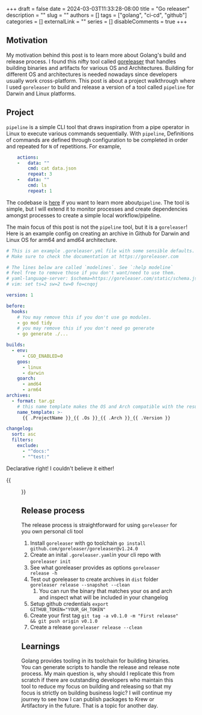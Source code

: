 +++
draft = false
date = 2024-03-03T11:33:28-08:00
title = "Go releaser"
description = ""
slug = ""
authors = []
tags = ["golang", "ci-cd", "github"]
categories = []
externalLink = ""
series = []
disableComments = true
+++

## Motivation

My motivation behind this post is to learn more about Golang's build and release process. I found this nifty tool called [goreleaser](https://goreleaser.com/) that handles building binaries and artifacts for various OS and Architectures. Building for different OS and architectures is needed nowadays since developers usually work cross-platform. This post is about a project walkthrough where I used `goreleaser` to build and release a version of a tool called `pipeline` for Darwin and Linux platforms.

## Project

`pipeline` is a simple CLI tool that draws inspiration from a pipe operator in Linux to execute various commands sequentially. With `pipeline`,  Definitions of commands are defined through configuration to be completed in order and repeated for `N` of repetitions. For example,

```yaml
    actions:
    -   data: ""
        cmd: cat data.json
        repeat: 3
    -   data: ""
        cmd: ls
        repeat: 1
```

The codebase is [here](https://github.com/darrylbalderas/pipeline) if you want to learn more about`pipeline`. The tool is simple, but I will extend it to monitor processes and create dependencies amongst processes to create a simple local workflow/pipeline.

The main focus of this post is not the `pipeline` tool, but it is a `goreleaser`! Here is an example config on creating an archive in Github for Darwin and Linux OS for arm64 and amd64 architecture.

```yaml
# This is an example .goreleaser.yml file with some sensible defaults.
# Make sure to check the documentation at https://goreleaser.com

# The lines below are called `modelines`. See `:help modeline`
# Feel free to remove those if you don't want/need to use them.
# yaml-language-server: $schema=https://goreleaser.com/static/schema.json
# vim: set ts=2 sw=2 tw=0 fo=cnqoj

version: 1

before:
  hooks:
    # You may remove this if you don't use go modules.
    - go mod tidy
    # you may remove this if you don't need go generate
    - go generate ./...

builds:
  - env:
      - CGO_ENABLED=0
    goos:
      - linux
      - darwin
    goarch:
      - amd64
      - arm64
archives:
  - format: tar.gz
    # this name template makes the OS and Arch compatible with the results of `uname`.
    name_template: >-
      {{ .ProjectName }}_{{ .Os }}_{{ .Arch }}_{{ .Version }}

changelog:
  sort: asc
  filters:
    exclude:
      - "^docs:"
      - "^test:"
```

Declarative right! I couldn't believe it either!

{{<figure src="https://media.giphy.com/media/v1.Y2lkPTc5MGI3NjExY3lmdXJ4ZzFrY2V4Y2Y4anF3bGpxbXgxcXB6aWc4emp1emQwamk4eiZlcD12MV9pbnRlcm5hbF9naWZfYnlfaWQmY3Q9Zw/tfUW8mhiFk8NlJhgEh/giphy.gif">}}

## Release process

The release process is straightforward for using `goreleaser` for you own personal cli tool

1. Install `goreleaser` with go toolchain `go install github.com/goreleaser/goreleaser@v1.24.0`
1. Create an inital `.goreleaser.yaml`in your cli repo with `goreleaser init`
1. See what goreleaser provides as options `goreleaser release -h`
1. Test out goreleaser to create archives in `dist` folder `goreleaser release --snapshot --clean`
    1. You can run the binary that matches your os and arch and inspect what will be included in your changelog
1. Setup github credentials `export GITHUB_TOKEN="YOUR_GH_TOKEN"`
1. Create your first tag `git tag -a v0.1.0 -m "First release" && git push origin v0.1.0`
1. Create a release `goreleaser release --clean`

## Learnings

Golang provides tooling in its toolchain for building binaries. You can generate scripts to handle the release and release note process. My main question is, why should I replicate this from scratch if there are outstanding developers who maintain this tool to reduce my focus on building and releasing so that my focus is strictly on building business logic? I will continue my journey to see how I can publish packages to Krew or Artifactory in the future. That is a topic for another day.
